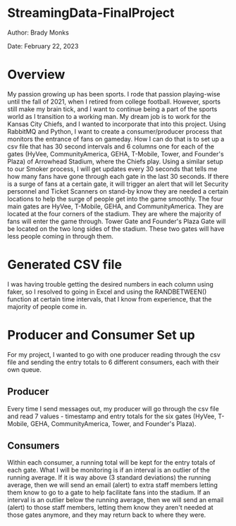 # StreamingData-FinalProject

Author: Brady Monks

Date: February 22, 2023

# Overview

My passion growing up has been sports. I rode that passion playing-wise until the fall of 2021, when I retired from college football. However, sports still make my brain tick, and I want to continue being a part of the sports world as I transition to a working man. My dream job is to work for the Kansas City Chiefs, and I wanted to incorporate that into this project. Using RabbitMQ and Python, I want to create a consumer/producer process that monitors the entrance of fans on gameday. How I can do that is to set up a csv file that has 30 second intervals and 6 columns one for each of the gates (HyVee, CommunityAmerica, GEHA, T-Mobile, Tower, and Founder's Plaza) of Arrowhead Stadium, where the Chiefs play. Using a similar setup to our Smoker process, I will get updates every 30 seconds that tells me how many fans have gone through each gate in the last 30 seconds. If there is a surge of fans at a certain gate, it will trigger an alert that will let Security personnel and Ticket Scanners on stand-by know they are needed a certain locations to help the surge of people get into the game smoothly. The four main gates are HyVee, T-Mobile, GEHA, and CommunityAmerica. They are located at the four corners of the stadium. They are where the majority of fans will enter the game through. Tower Gate and Founder's Plaza Gate will be located on the two long sides of the stadium. These two gates will have less people coming in through them. 

# Generated CSV file

I was having trouble getting the desired numbers in each column using faker, so I resolved to going in Excel and using the RANDBETWEEN() function at certain time intervals, that I know from experience, that the majority of people come in. 

# Producer and Consumer Set up

For my project, I wanted to go with one producer reading through the csv file and sending the entry totals to 6 different consumers, each with their own queue. 

## Producer

Every time I send messages out, my producer will go through the csv file and read 7 values - timestamp and entry totals for the six gates (HyVee, T-Mobile, GEHA, CommunityAmerica, Tower, and Founder's Plaza). 

## Consumers

Within each consumer, a running total will be kept for the entry totals of each gate. What I will be monitoring is if an interval is an outlier of the running average. If it is way above (3 standard deviations) the running average, then we will send an email (alert) to extra staff members letting them know to go to a gate to help facilitate fans into the stadium. If an interval is an outlier below the running average, then we will send an email (alert) to those staff members, letting them know they aren't needed at those gates anymore, and they may return back to where they were.

